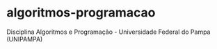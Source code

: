 # algoritmos-programacao
Disciplina Algoritmos e Programação - Universidade Federal do Pampa (UNIPAMPA)
